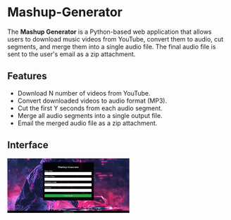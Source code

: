 # Mashup-Generator
The **Mashup Generator** is a Python-based web application that allows users to download music videos from YouTube, convert them to audio, cut segments, and merge them into a single audio file. The final audio file is sent to the user's email as a zip attachment.
## Features
- Download N number of videos  from YouTube.
- Convert downloaded videos to audio format (MP3).
- Cut the first Y seconds from each audio segment.
- Merge all audio segments into a single output file.
- Email the merged audio file as a zip attachment.

## Interface
<img src="static/Interface1.png" alt="Interface" width="55%" height="55%">
